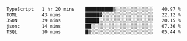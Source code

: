 <!--START_SECTION:waka-->

```txt
TypeScript   1 hr 20 mins    ██████████▒░░░░░░░░░░░░░░   40.97 %
TOML         43 mins         █████▓░░░░░░░░░░░░░░░░░░░   22.12 %
JSON         39 mins         █████░░░░░░░░░░░░░░░░░░░░   20.15 %
jsonc        14 mins         ██░░░░░░░░░░░░░░░░░░░░░░░   07.36 %
TSQL         10 mins         █▒░░░░░░░░░░░░░░░░░░░░░░░   05.44 %
```

<!--END_SECTION:waka-->